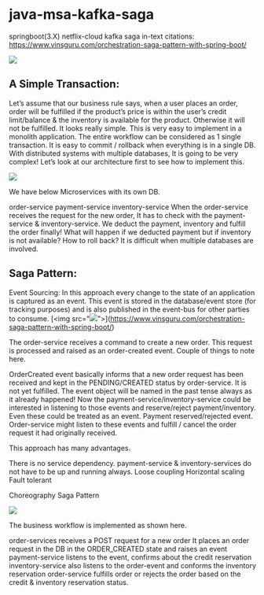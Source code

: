 # java-msa-kafka-saga
springboot(3.X) netflix-cloud kafka saga
in-text citations: https://www.vinsguru.com/orchestration-saga-pattern-with-spring-boot/

[<img src="https://www.vinsguru.com/wp-content/uploads/2022/01/Add-a-little-bit-of-body-text.png">](https://www.vinsguru.com/orchestration-saga-pattern-with-spring-boot/)

## A Simple Transaction:
Let’s assume that our business rule says, when a user places an order, order will be fulfilled if the product’s price is within the user’s credit limit/balance & the inventory is available for the product. Otherwise it will not be fulfilled. It looks really simple. This is very easy to implement in a monolith application. The entire workflow can be considered as 1 single transaction. It is easy to commit / rollback when everything is in a single DB. With distributed systems with multiple databases, It is going to be very complex! Let’s look at our architecture first to see how to implement this.

[<img src="	https://www.vinsguru.com/wp-content/uploads/2020/08/Screenshot-from-2020-08-11-16-33-05.png">](https://www.vinsguru.com/orchestration-saga-pattern-with-spring-boot/)

We have below Microservices with its own DB.

order-service
payment-service
inventory-service
When the order-service receives the request for the new order, It has to check with the payment-service & inventory-service. We deduct the payment, inventory and fulfill the order finally! What will happen if we deducted payment but if inventory is not available? How to roll back? It is difficult when multiple databases are involved.

## Saga Pattern:
Event Sourcing:
In this approach every change to the state of an application is captured as an event. This event is stored in the database/event store (for tracking purposes) and is also published in the event-bus for other parties to consume.
[<img src="[<img src="https://www.vinsguru.com/wp-content/uploads/2022/01/Add-a-little-bit-of-body-text.png">](https://www.vinsguru.com/orchestration-saga-pattern-with-spring-boot/)">](https://www.vinsguru.com/orchestration-saga-pattern-with-spring-boot/)

The order-service receives a command to create a new order. This request is processed and raised as an order-created event. Couple of things to note here.

OrderCreated event basically informs that a new order request has been received and kept in the PENDING/CREATED status by order-service. It is not yet fulfilled.
The event object will be named in the past tense always as it already happened!
Now the payment-service/inventory-service could be interested in listening to those events and reserve/reject payment/inventory. Even these could be treated as an event. Payment reserved/rejected event. Order-service might listen to these events and fulfill / cancel the order request it had originally received.

This approach has many advantages.

There is no service dependency. payment-service & inventory-services do not have to be up and running always.
Loose coupling
Horizontal scaling
Fault tolerant

Choreography Saga Pattern

[<img src="https://www.vinsguru.com/wp-content/uploads/2020/12/Screenshot-from-2021-01-28-13-09-26-1024x500.png">](https://www.vinsguru.com/orchestration-saga-pattern-with-spring-boot/)

The business workflow is implemented as shown here.

order-services receives a POST request for a new order
It places an order request in the DB in the ORDER_CREATED state and raises an event
payment-service listens to the event, confirms about the credit reservation
inventory-service also listens to the order-event and conforms the inventory reservation
order-service fulfills order or rejects the order based on the credit & inventory reservation status.
